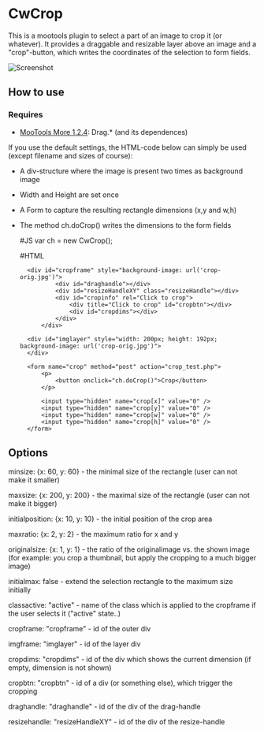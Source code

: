 CwCrop
===========

This is a mootools plugin to select a part of an image to crop it (or whatever).
It provides a draggable and resizable layer above an image and a "crop"-button, which writes the coordinates of the selection to form fields.

![Screenshot](http://www.chipwreck.de/blog/wp-content/uploads/2009/10/cwcrop-screenshot.png)

How to use
----------

### Requires

* [MooTools More 1.2.4](http://mootools.net/more): Drag.* (and its dependences)


If you use the default settings, the HTML-code below can simply be used (except filename and sizes of course):

- A div-structure where the image is present two times as background image
- Width and Height are set once
- A Form to capture the resulting rectangle dimensions (x,y and w,h)
- The method ch.doCrop() writes the dimensions to the form fields

	#JS
	var ch = new CwCrop();

	#HTML	
	<div id="imgouter">

		<div id="cropframe" style="background-image: url('crop-orig.jpg')">
				<div id="draghandle"></div>
				<div id="resizeHandleXY" class="resizeHandle"></div>
				<div id="cropinfo" rel="Click to crop">
					<div title="Click to crop" id="cropbtn"></div>
					<div id="cropdims"></div>
				</div>
			</div>
		
		<div id="imglayer" style="width: 200px; height: 192px; background-image: url('crop-orig.jpg')">
		</div>
	</div>

	<div id="formset">

		<form name="crop" method="post" action="crop_test.php">
			<p>
				<button onclick="ch.doCrop()">Crop</button>
			</p>

			<input type="hidden" name="crop[x]" value="0" />
			<input type="hidden" name="crop[y]" value="0" />
			<input type="hidden" name="crop[w]" value="0" />
			<input type="hidden" name="crop[h]" value="0" />
		</form>
		
	</div>

Options
----------

minsize: {x: 60, y: 60}				- the minimal size of the rectangle (user can not make it smaller)

maxsize: {x: 200, y: 200} 			- the maximal size of the rectangle (user can not make it bigger)

initialposition: {x: 10, y: 10} 	- the initial position of the crop area

maxratio: {x: 2, y: 2} 				- the maximum ratio for x and y

originalsize: {x: 1, y: 1} 			- the ratio of the originalimage vs. the shown image (for example: you crop a thumbnail, but apply the cropping to a much bigger image)

initialmax: false 					- extend the selection rectangle to the maximum size initially

classactive: "active" 				- name of the class which is applied to the cropframe if the user selects it ("active" state..)
		
cropframe: "cropframe" 				- id of the outer div

imgframe: "imglayer" 				- id of the layer div

cropdims: "cropdims" 				- id of the div which shows the current dimension (if empty, dimension is not shown)

cropbtn: "cropbtn" 					- id of a div (or something else), which trigger the cropping

draghandle: "draghandle" 			- id of the div of the drag-handle

resizehandle: "resizeHandleXY" 		- id of the div of the resize-handle
